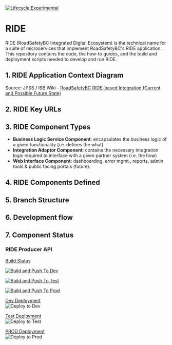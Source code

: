 

[![Lifecycle:Experimental](https://img.shields.io/badge/Lifecycle-Experimental-339999)](<Redirect-URL>)

# RIDE
RIDE (RoadSafetyBC Integrated Digital Ecosystem) is the technical name for a suite of microservices that implement RoadSafetyBC's RIDE application.  
This repository contains the code, the how-to guides, and the build and deployment scripts needed to develop and run RIDE.

## 1. RIDE Application Context Diagram

Source: JPSS / ISB Wiki - [RoadSafetyBC RIDE-based Integration (Current and Possible Future State)](https://justice.gov.bc.ca/wiki/pages/viewpage.action?pageId=301400122)

## 2. RIDE Key URLs


## 3. RIDE Component Types

* **Business Logic Service Component**: encapsulates the business logic of a given functionality (i.e.
defines the what).
* **Integration Adaptor Component**: contains the necessary integration logic required to interface
with a given partner system (i.e. the how)
* **Web Interface Component**: dashboarding, error mgmt., reports, admin tools & public facing portals (future).

## 4. RIDE Components Defined

## 5. Branch Structure

## 6. Development flow


## 7. Component Status    

### <b>RIDE Producer API</b>

<u>Build Status</u>

[![Build and Push To Dev](https://github.com/bcgov/jag-rsbc-ride/actions/workflows/build_push_pr_onopen_devdeploy.yml/badge.svg)](https://github.com/bcgov/jag-rsbc-ride/actions/workflows/build_push_pr_onopen_devdeploy.yml)

[![Build and Push To Test](https://github.com/bcgov/jag-rsbc-ride/actions/workflows/build_push_pr_onopen_testdeploy.yml/badge.svg)](https://github.com/bcgov/jag-rsbc-ride/actions/workflows/build_push_pr_onopen_testdeploy.yml)

[![Build and Push To Prod](https://github.com/bcgov/jag-rsbc-ride/actions/workflows/build_push_pr_onopen_proddeploy.yml/badge.svg)](https://github.com/bcgov/jag-rsbc-ride/actions/workflows/build_push_pr_onopen_proddeploy.yml)

<u>Dev Deployment</u>   
![Deploy to Dev](https://argocd-shared.apps.silver.devops.gov.bc.ca/api/badge?name=be5301-ride-producer-api-dev&revision=true)

<u>Test Deployment</u>  
![Deploy to Test](https://argocd-shared.apps.silver.devops.gov.bc.ca/api/badge?name=be5301-ride-producer-api-test&revision=true)


<u>PROD Deployment</u>    
![Deploy to Prod](https://argocd-shared.apps.silver.devops.gov.bc.ca/api/badge?name=be5301-ride-producer-api-prod&revision=true)
